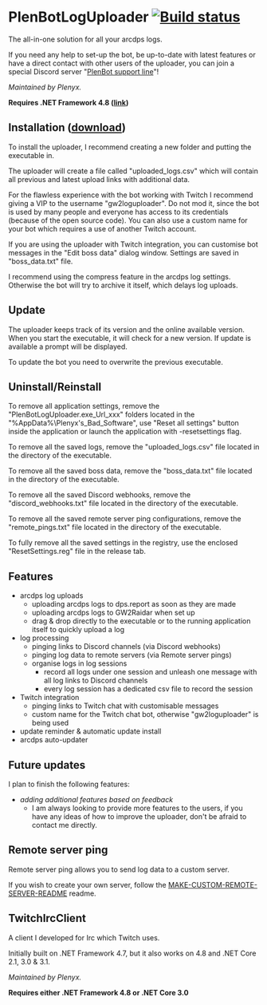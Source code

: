 # PlenBotLogUploader [![Build status](https://ci.appveyor.com/api/projects/status/qdx2bmsj54yg0c0y?svg=true)](https://ci.appveyor.com/project/Plenyx/plenbotloguploader)
The all-in-one solution for all your arcdps logs.

If you need any help to set-up the bot, be up-to-date with latest features or have a direct contact with other users of the uploader, you can join a special Discord server "[PlenBot support line](https://discord.gg/khMDaym)"!

*Maintained by Plenyx.*

**Requires .NET Framework 4.8 ([link](https://dotnet.microsoft.com/download/thank-you/net48))**

## Installation ([download](https://github.com/Plenyx/PlenBotLogUploader/releases))
To install the uploader, I recommend creating a new folder and putting the executable in.

The uploader will create a file called "uploaded_logs.csv" which will contain all previous and latest upload links with additional data.

For the flawless experience with the bot working with Twitch I recommend giving a VIP to the username "gw2loguploader". Do not mod it, since the bot is used by many people and everyone has access to its credentials (because of the open source code). You can also use a custom name for your bot which requires a use of another Twitch account.

If you are using the uploader with Twitch integration, you can customise bot messages in the "Edit boss data" dialog window. Settings are saved in "boss_data.txt" file.

I recommend using the compress feature in the arcdps log settings. Otherwise the bot will try to archive it itself, which delays log uploads.

## Update
The uploader keeps track of its version and the online available version.
When you start the executable, it will check for a new version. If update is available a prompt will be displayed.

To update the bot you need to overwrite the previous executable.

## Uninstall/Reinstall
To remove all application settings, remove the "PlenBotLogUploader.exe_Url_xxx" folders located in the "%AppData%\Plenyx's_Bad_Software", use "Reset all settings" button inside the application or launch the application with -resetsettings flag.

To remove all the saved logs, remove the "uploaded_logs.csv" file located in the directory of the executable.

To remove all the saved boss data, remove the "boss_data.txt" file located in the directory of the executable.

To remove all the saved Discord webhooks, remove the "discord_webhooks.txt" file located in the directory of the executable.

To remove all the saved remote server ping configurations, remove the "remote_pings.txt" file located in the directory of the executable.

To fully remove all the saved settings in the registry, use the enclosed "ResetSettings.reg" file in the release tab.

## Features
* arcdps log uploads
  * uploading arcdps logs to dps.report as soon as they are made
  * uploading arcdps logs to GW2Raidar when set up
  * drag & drop directly to the executable or to the running application itself to quickly upload a log
* log processing
  * pinging links to Discord channels (via Discord webhooks)
  * pinging log data to remote servers (via Remote server pings)
  * organise logs in log sessions
    * record all logs under one session and unleash one message with all log links to Discord channels
    * every log session has a dedicated csv file to record the session
* Twitch integration
  * pinging links to Twitch chat with customisable messages
  * custom name for the Twitch chat bot, otherwise "gw2loguploader" is being used
* update reminder & automatic update install
* arcdps auto-updater

## Future updates
I plan to finish the following features:
* *adding additional features based on feedback*
  * I am always looking to provide more features to the users, if you have any ideas of how to improve the uploader, don't be afraid to contact me directly.

## Remote server ping
Remote server ping allows you to send log data to a custom server.

If you wish to create your own server, follow the [MAKE-CUSTOM-REMOTE-SERVER-README](https://github.com/Plenyx/PlenBotLogUploader/blob/master/remote-server/README.md) readme.

## TwitchIrcClient
A client I developed for Irc which Twitch uses.

Initially built on .NET Framework 4.7, but it also works on 4.8 and .NET Core 2.1, 3.0 & 3.1.

*Maintained by Plenyx.*

**Requires either .NET Framework 4.8 or .NET Core 3.0**
